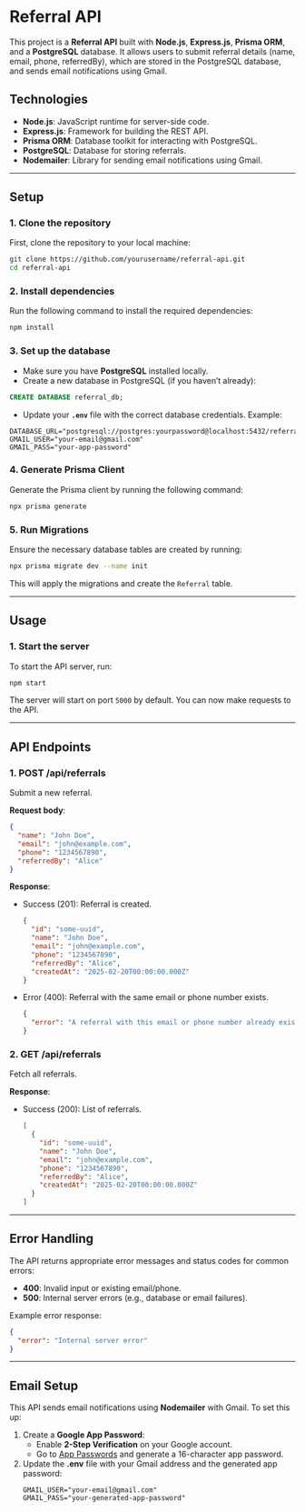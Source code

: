 # Referral API

This project is a **Referral API** built with **Node.js**, **Express.js**, **Prisma ORM**, and a **PostgreSQL** database. It allows users to submit referral details (name, email, phone, referredBy), which are stored in the PostgreSQL database, and sends email notifications using Gmail.

## Technologies

- **Node.js**: JavaScript runtime for server-side code.
- **Express.js**: Framework for building the REST API.
- **Prisma ORM**: Database toolkit for interacting with PostgreSQL.
- **PostgreSQL**: Database for storing referrals.
- **Nodemailer**: Library for sending email notifications using Gmail.

---

## Setup

### 1. Clone the repository

First, clone the repository to your local machine:

```bash
git clone https://github.com/yourusername/referral-api.git
cd referral-api
```

### 2. Install dependencies

Run the following command to install the required dependencies:

```bash
npm install
```

### 3. Set up the database

- Make sure you have **PostgreSQL** installed locally.
- Create a new database in PostgreSQL (if you haven’t already):

```sql
CREATE DATABASE referral_db;
```

- Update your **`.env`** file with the correct database credentials. Example:

```env
DATABASE_URL="postgresql://postgres:yourpassword@localhost:5432/referral_db"
GMAIL_USER="your-email@gmail.com"
GMAIL_PASS="your-app-password"
```

### 4. Generate Prisma Client

Generate the Prisma client by running the following command:

```bash
npx prisma generate
```

### 5. Run Migrations

Ensure the necessary database tables are created by running:

```bash
npx prisma migrate dev --name init
```

This will apply the migrations and create the `Referral` table.

---

## Usage

### 1. Start the server

To start the API server, run:

```bash
npm start
```

The server will start on port `5000` by default. You can now make requests to the API.

---

## API Endpoints

### 1. **POST /api/referrals**

Submit a new referral.

**Request body**:

```json
{
  "name": "John Doe",
  "email": "john@example.com",
  "phone": "1234567890",
  "referredBy": "Alice"
}
```

**Response**:

- Success (201): Referral is created.
  ```json
  {
    "id": "some-uuid",
    "name": "John Doe",
    "email": "john@example.com",
    "phone": "1234567890",
    "referredBy": "Alice",
    "createdAt": "2025-02-20T00:00:00.000Z"
  }
  ```
- Error (400): Referral with the same email or phone number exists.
  ```json
  {
    "error": "A referral with this email or phone number already exists."
  }
  ```

### 2. **GET /api/referrals**

Fetch all referrals.

**Response**:

- Success (200): List of referrals.
  ```json
  [
    {
      "id": "some-uuid",
      "name": "John Doe",
      "email": "john@example.com",
      "phone": "1234567890",
      "referredBy": "Alice",
      "createdAt": "2025-02-20T00:00:00.000Z"
    }
  ]
  ```

---

## Error Handling

The API returns appropriate error messages and status codes for common errors:

- **400**: Invalid input or existing email/phone.
- **500**: Internal server errors (e.g., database or email failures).

Example error response:

```json
{
  "error": "Internal server error"
}
```

---

## Email Setup

This API sends email notifications using **Nodemailer** with Gmail. To set this up:

1. Create a **Google App Password**:
   - Enable **2-Step Verification** on your Google account.
   - Go to [App Passwords](https://myaccount.google.com/apppasswords) and generate a 16-character app password.
2. Update the **.env** file with your Gmail address and the generated app password:
   ```env
   GMAIL_USER="your-email@gmail.com"
   GMAIL_PASS="your-generated-app-password"
   ```
